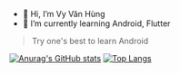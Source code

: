 - 👋 Hi, I’m Vy Văn Hùng
- 🌱 I’m currently learning Android, Flutter
> Try one's best to learn Android


[![Anurag's GitHub stats](https://github-readme-stats.vercel.app/api?username=vyvanhungbg&include_all_commits=true&hide=contribs,prs&count_private=true&show_icons=true&theme=tokyonight)](https://github.com/anuraghazra/github-readme-stats)
[![Top Langs](https://github-readme-stats.vercel.app/api/top-langs/?username=vyvanhungbg&hide=c,html,css,blade,javascript&langs_count=5&layout=compact&show_icons=true&theme=tokyonight)](https://github.com/anuraghazra/github-readme-stats)
